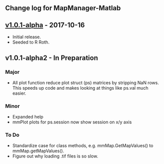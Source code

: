 ## Change log for MapManager-Matlab

## [v1.0.1-alpha] - 2017-10-16

- Initial release.
- Seeded to R Roth.

## v1.0.1-alpha2 - In Preparation

### Major
- All plot function reduce plot struct (ps) matrices by stripping NaN rows. This speeds up code and makes looking at things like ps.val much easier.

### Minor
- Expanded help
- mmPlot plots for ps.session now show session on x/y axis

### To Do
- Standardize case for class methods, e.g. mmMap.GetMapValues() to mmMap.getMapValues().
- Figure out why loading .tif files is so slow.


[v1.0.1-alpha]: https://github.com/cudmore/MapManager-Matlab/releases/tag/v1.0.1-alpha